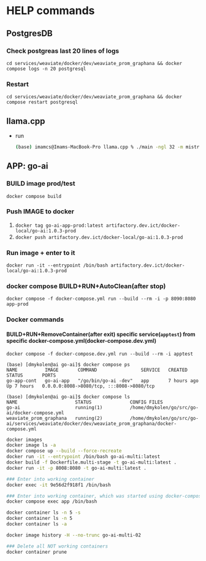 # HELP commands

## PostgresDB

### Check postgreas last 20 lines of logs

`cd services/weaviate/docker/dev/weaviate_prom_graphana && docker compose logs -n 20 postgresql`

### Restart

`cd services/weaviate/docker/dev/weaviate_prom_graphana && docker compose restart postgresql`

## llama.cpp

- run

  ```bash
  (base) imamcs@Imams-MacBook-Pro llama.cpp % ./main -ngl 32 -m mistral-7b-instruct-v0.1.Q4_0.gguf --color -c 4096 --temp 0.7 --repeat_penalty 1.1 -n -1 -p "{create code python to count circle area}"
  ```

## APP: **go-ai**

### BUILD image prod/test

`docker compose build`

### Push IMAGE to docker

1. `docker tag go-ai-app-prod:latest artifactory.dev.ict/docker-local/go-ai:1.0.3-prod`
2. `docker push artifactory.dev.ict/docker-local/go-ai:1.0.3-prod`

### Run image + enter to it

`docker run -it --entrypoint /bin/bash artifactory.dev.ict/docker-local/go-ai:1.0.3-prod`

### docker compose BUILD+RUN+AutoClean(after stop)

`docker compose -f docker-compose.yml run --build --rm -i -p 8090:8080 app-prod`

### Docker commands

#### BUILD+RUN+RemoveContainer(after exit) specific service(`apptest`) from specific docker-compose.yml(docker-compose.dev.yml)

`docker compose -f docker-compose.dev.yml run --build --rm -i apptest`

```
(base) [dmykolen@ai go-ai]$ docker compose ps
NAME          IMAGE       COMMAND                SERVICE   CREATED       STATUS       PORTS
go-app-cont   go-ai-app   "/go/bin/go-ai -dev"   app       7 hours ago   Up 7 hours   0.0.0.0:8008->8080/tcp, :::8008->8080/tcp
```

```
(base) [dmykolen@ai go-ai]$ docker compose ls
NAME                     STATUS              CONFIG FILES
go-ai                    running(1)          /home/dmykolen/go/src/go-ai/docker-compose.yml
weaviate_prom_graphana   running(2)          /home/dmykolen/go/src/go-ai/services/weaviate/docker/dev/weaviate_prom_graphana/docker-compose.yml
```

```Bash
docker images
docker image ls -a
docker compose up --build --force-recreate
docker run -it --entrypoint /bin/bash go-ai-multi:latest
docker build -f Dockerfile.multi-stage -t go-ai-multi:latest .
docker run -it -p 8008:8080 -t go-ai-multi:latest .

### Enter into working container
docker exec -it 9e56d2f918f1 /bin/bash

### Enter into working container, which was started using docker-compose
docker compose exec app /bin/bash

docker container ls -n 5 -s
docker container ls -n 5
docker container ls -a

docker image history -H --no-trunc go-ai-multi-02

### Delete all NOT working containers
docker container prune
```
